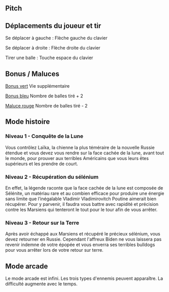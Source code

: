 ## Pitch
 
## Déplacements du joueur et tir
Se déplacer à gauche : Flèche gauche du clavier

Se déplacer à droite : Flèche droite du clavier

Tirer une balle : Touche espace du clavier

## Bonus / Maluces
[Bonus vert](Drop_Life.png) Vie supplémentaire

[Bonus bleu](Drop_Weapon_Up.png) Nombre de balles tiré + 2

[Maluce rouge](Drop_Weapon_Down.png) Nombre de balles tiré - 2

## Mode histoire
### Niveau 1 - Conquête de la Lune
Vous contrôlez Laïka, la chienne la plus téméraire de la nouvelle Russie étendue et vous devez vous rendre sur la face cachée de la lune, avant tout le monde, pour prouver aux terribles Américains que vous leurs êtes supérieurs et les prendre de court.

### Niveau 2 - Récupération du sélénium
En effet, la légende raconte que la face cachée de la lune est composée de Sélénite, un matériau rare et au combien efficace pour produire une énergie sans limite que l’inégalable Vladimir Vladimirovitch Poutine aimerait bien récupérer. Pour y parvenir, il faudra vous battre avec rapidité et précision contre les Marsiens qui tenteront le tout pour le tour afin de vous arrêter.

### Niveau 3 - Retour sur la Terre
Après avoir échappé aux Marsiens et récupéré le précieux sélénium, vous devez retourner en Russie.
Cependant l'affreux Biden ne vous laissera pas revenir indemne de votre épopée et vous enverra ses terribles bulldogs pour vous arrêter lors de votre retour sur terre.

## Mode arcade
Le mode arcade est infini. Les trois types d'ennemis peuvent apparaître. La difficulté augmente avec le temps.
